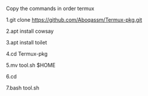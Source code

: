 Copy the commands in order termux

1.git clone https://github.com/Aboqassm/Termux-pkg.git

2.apt install cowsay

3.apt install toilet

4.cd Termux-pkg

5.mv tool.sh $HOME

6.cd

7.bash tool.sh
